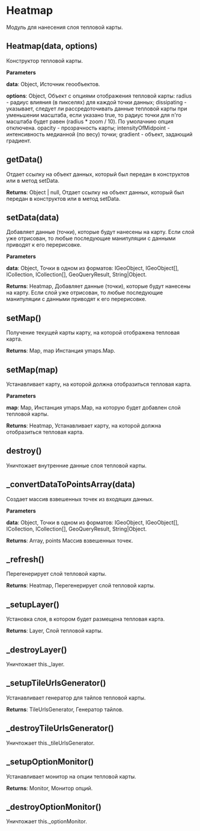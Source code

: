 Heatmap
===

Модуль для нанесения слоя тепловой карты.

Heatmap(data, options) 
-----------------------------
Конструктор тепловой карты.

**Parameters**

**data**: Object, Источник геообъектов.

**options**: Object, Объект с опциями отображения тепловой карты:
 radius - радиус влияния (в пикселях) для каждой точки данных;
 dissipating - указывает, следует ли рассредоточивать данные тепловой карты при
 уменьшении масштаба, если указано true, то радиус точки для n'го масштаба будет
 равен (radius * zoom / 10). По умолачнию опция отключена.
 opacity - прозрачность карты;
 intensityOfMidpoint - интенсивность медианной (по весу) точки;
 gradient - объект, задающий градиент.


getData() 
-----------------------------
Отдает ссылку на объект данных, который был передан
в конструктов или в метод setData.

**Returns**: Object | null, Отдает ссылку на объект данных, который был передан
в конструктов или в метод setData.

setData(data) 
-----------------------------
Добавляет данные (точки), которые будут нанесены
на карту. Если слой уже отрисован, то любые последующие манипуляции с
данными приводят к его перерисовке.

**Parameters**

**data**: Object, Точки в одном из форматов:
IGeoObject, IGeoObject[], ICollection, ICollection[], GeoQueryResult, String|Object.

**Returns**: Heatmap, Добавляет данные (точки), которые будут нанесены
на карту. Если слой уже отрисован, то любые последующие манипуляции с
данными приводят к его перерисовке.

setMap() 
-----------------------------
Получение текущей карты карту, на которой отображена тепловая карта.

**Returns**: Map, map Инстанция ymaps.Map.

setMap(map) 
-----------------------------
Устанавливает карту, на которой должна отобразиться тепловая карта.

**Parameters**

**map**: Map, Инстанция ymaps.Map, на которую будет добавлен слой тепловой карты.

**Returns**: Heatmap, Устанавливает карту, на которой должна отобразиться тепловая карта.

destroy() 
-----------------------------
Уничтожает внутренние данные слоя тепловой карты.


_convertDataToPointsArray(data) 
-----------------------------
Создает массив взвешенных точек из входящих данных.

**Parameters**

**data**: Object, Точки в одном из форматов:
IGeoObject, IGeoObject[], ICollection, ICollection[], GeoQueryResult, String|Object.

**Returns**: Array, points Массив взвешенных точек.

_refresh() 
-----------------------------
Перегенерирует слой тепловой карты.

**Returns**: Heatmap, Перегенерирует слой тепловой карты.

_setupLayer() 
-----------------------------
Установка слоя, в котором будет размещена тепловая карта.

**Returns**: Layer, Слой тепловой карты.

_destroyLayer() 
-----------------------------
Уничтожает this._layer.


_setupTileUrlsGenerator() 
-----------------------------
Устанавливает генератор для тайлов тепловой карты.

**Returns**: TileUrlsGenerator, Генератор тайлов.

_destroyTileUrlsGenerator() 
-----------------------------
Уничтожает this._tileUrlsGenerator.


_setupOptionMonitor() 
-----------------------------
Устанавливает монитор на опции тепловой карты.

**Returns**: Monitor, Монитор опций.

_destroyOptionMonitor() 
-----------------------------
Уничтожает this._optionMonitor.
